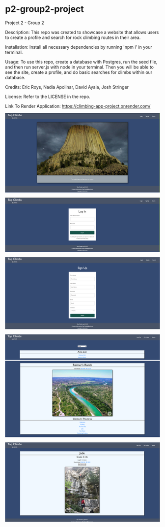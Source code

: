 # p2-group2-project

Project 2 - Group 2

Description: This repo was created to showcase a website that allows users to create a profile and search for rock climbing routes in their area.

Installation: Install all necessary dependencies by running 'npm i' in your terminal.

Usage: To use this repo, create a database with Postgres, run the seed file, and then run server.js with node in your terminal. Then you will be able to see the site, create a profile, and do basic searches for climbs within our database.

Credits: Eric Roys, Nadia Apolinar, David Ayala, Josh Stringer

License: Refer to the LICENSE in the repo.

Link To Render Application: https://climbing-app-project.onrender.com/

![landingPage](image.png)

![loginPage](image-1.png)

![signupPage](image-2.png)

![searchPagePartOne](image-3.png)
![searchPagePartTwo](image-4.png)

![climbPage](image-5.png)
